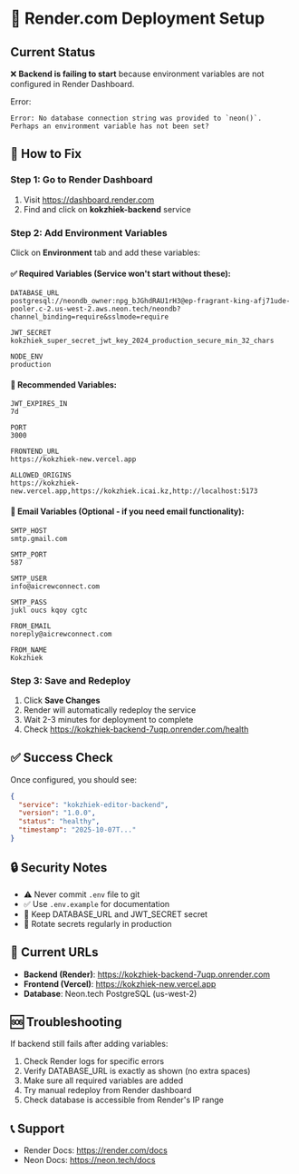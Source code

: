 # 🚀 Render.com Deployment Setup

## Current Status
❌ **Backend is failing to start** because environment variables are not configured in Render Dashboard.

Error:
```
Error: No database connection string was provided to `neon()`. 
Perhaps an environment variable has not been set?
```

## 🔧 How to Fix

### Step 1: Go to Render Dashboard
1. Visit https://dashboard.render.com
2. Find and click on **kokzhiek-backend** service

### Step 2: Add Environment Variables
Click on **Environment** tab and add these variables:

#### ✅ Required Variables (Service won't start without these):

```
DATABASE_URL
postgresql://neondb_owner:npg_bJGhdRAU1rH3@ep-fragrant-king-afj71ude-pooler.c-2.us-west-2.aws.neon.tech/neondb?channel_binding=require&sslmode=require
```

```
JWT_SECRET
kokzhiek_super_secret_jwt_key_2024_production_secure_min_32_chars
```

```
NODE_ENV
production
```

#### 🔹 Recommended Variables:

```
JWT_EXPIRES_IN
7d
```

```
PORT
3000
```

```
FRONTEND_URL
https://kokzhiek-new.vercel.app
```

```
ALLOWED_ORIGINS
https://kokzhiek-new.vercel.app,https://kokzhiek.icai.kz,http://localhost:5173
```

#### 📧 Email Variables (Optional - if you need email functionality):

```
SMTP_HOST
smtp.gmail.com
```

```
SMTP_PORT
587
```

```
SMTP_USER
info@aicrewconnect.com
```

```
SMTP_PASS
jukl oucs kqoy cgtc
```

```
FROM_EMAIL
noreply@aicrewconnect.com
```

```
FROM_NAME
Kokzhiek
```

### Step 3: Save and Redeploy
1. Click **Save Changes**
2. Render will automatically redeploy the service
3. Wait 2-3 minutes for deployment to complete
4. Check https://kokzhiek-backend-7uqp.onrender.com/health

## ✅ Success Check

Once configured, you should see:
```json
{
  "service": "kokzhiek-editor-backend",
  "version": "1.0.0",
  "status": "healthy",
  "timestamp": "2025-10-07T..."
}
```

## 🔒 Security Notes

- ⚠️ Never commit `.env` file to git
- ✅ Use `.env.example` for documentation
- 🔐 Keep DATABASE_URL and JWT_SECRET secret
- 🔄 Rotate secrets regularly in production

## 📝 Current URLs

- **Backend (Render)**: https://kokzhiek-backend-7uqp.onrender.com
- **Frontend (Vercel)**: https://kokzhiek-new.vercel.app
- **Database**: Neon.tech PostgreSQL (us-west-2)

## 🆘 Troubleshooting

If backend still fails after adding variables:

1. Check Render logs for specific errors
2. Verify DATABASE_URL is exactly as shown (no extra spaces)
3. Make sure all required variables are added
4. Try manual redeploy from Render dashboard
5. Check database is accessible from Render's IP range

## 📞 Support

- Render Docs: https://render.com/docs
- Neon Docs: https://neon.tech/docs
